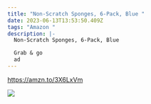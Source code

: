 ```yaml
---
title: "Non-Scratch Sponges, 6-Pack, Blue "
date: 2023-06-13T13:53:50.409Z
tags: "Amazon "
description: |-
  Non-Scratch Sponges, 6-Pack, Blue 

  Grab & go 
  ad
---
```

https://amzn.to/3X6LxVm <!--StartFragment-->

![](https://m.media-amazon.com/images/I/81Na5UFcT2L._AC_SL1500_.jpg)

<!--EndFragment-->